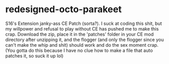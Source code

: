 # redesigned-octo-parakeet
S16's Extension janky-ass CE Patch (sorta?). I suck at coding this shit, but my willpower and refusal to play without CE has pushed me to make this crap. Download the zip, place it in the 'patches' folder in your CE mod directory after unzipping it, and the flogger (and only the flogger since you can't make the whip and shit) should work and do the sex moment crap. (You gotta do this because I have no clue how to make a file that auto patches it, so suck it up lol)
